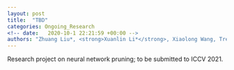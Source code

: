 ```yaml
---
layout: post
title:  "TBD"
categories: Ongoing_Research
<!-- date:   2020-10-1 22:21:59 +00:00 -->
authors: "Zhuang Liu*, <strong>Xuanlin Li*</strong>, Xiaolong Wang, Trevor Darrell"
---
```

Research project on neural network pruning; to be submitted to ICCV 2021.